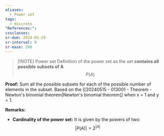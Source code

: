 ```yaml
---
aliases:
  - Power set
tags:
  - discrete
"References:": 
cssclasses: 
sr-due: 2024-05-29
sr-interval: 9
sr-ease: 268
---
```


> [!NOTE] Power set
> Definition of the power set as the set **contains all possible subsets of A**
> $$
> P(A) 
> $$
>

**Proof:** Sum all the possible subsets for each of the possible number of elements in the subset. Based on the [[20240515 - 013001 - Theorem - Newton's binomial theorem|Newton's binomial theorem]] when x = 1 and y = 1.

**Remarks:**
+ **Cardinality of the power set:** It is given by the powers of two: 
	$$
	|P(A)| = 2^{|A|}
	$$